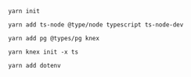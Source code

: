 `yarn init`

`yarn add ts-node @type/node typescript ts-node-dev`

`yarn add pg @types/pg knex`

`yarn knex init -x ts`

`yarn add dotenv`